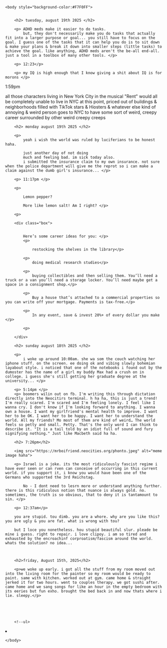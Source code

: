 <!DOCTYPE html>
<html lang="en">


<!DOCTYPE html>
<html>

<body>

	<body style="background-color:#F7F0FF">


		<h2> tuesday, august 19th 2025 </h2>

		<p> ADHD meds make it easier to do tasks.
			but, they don't necessarily make you do tasks that actually fit into a larger purpose or goal... you still have to focus on the goal. I guess one of the tasks that it can help you do is to sit down & make your plans & break it down into smaller steps (little tasks) to achieve the goal. like anything, ADHD meds aren't the be-all end-all. just a tool in a toolbox of many other tools. </p>

		<p> 12:23</p>

		<p> my IQ is high enough that I know giving a shit about IQ is for morons </p>
		


<p>1:59pm</p>
<p> all those characters living in New York City in the musical "Rent" would all be completely unable to live in NYC at this point, priced out of buildings & neighborhoods filled with TikTok stars & Hiosters & whatever else kind of annoying & weird person goes to NYC to have some sort of weird, creepy career surrounded by other weird creepy creeps </p>


		<h2> monday august 19th 2025 </h2>

		<p>
			yeah i wish the world was ruled by luciferians to be honest haha.

			just another day of not doing
			much and feeling bad. im sick today also.
			i submitted the insurance claim to my own insurance. not sure when the police department will give me the reprot so i can make a claim against the dumb girl's insurance... </p>

		<p> 11:17pm </p>

		<p>

			Lemon pepper?

			More like lemon salt! Am I right? </p>

		<p>

		<div class="box">


			Here’s some career ideas for you: </p>
			<p>

				restocking the shelves in the library</p>

			<p>
				doing medical research studies</p>

			<p>
				buying collectibles and then selling them. You’ll need a truck or a van you’ll need a storage locker. You’ll need maybe get a space in a consignment shop.</p>

			<p>
				Buy a house that’s attached to a commercial properties so you can write off your mortgage. Payments is tax-free.</p>

			<p>
				In any event, save & invest 20%+ of every dollar you make </p>

			<p>

		</div>

		<h2> sunday august 18th 2025 </h2>

		<p>
			i woke up around 10:00am. she wa som the couch watching her iphone stuff. on the screen. ee doing ok and vibing slowly bohemian layabout style. i noticed that one of the notebooks i found out by the dumoster has the name of a girl my buddy Max had a crush on in college. i guess she's still getting her graduate degree at the university... </p>

		<p> 5:14pm </p>
		<p> boomers wilin out on fb. I'm writing this through dictation directly into the Neocitirs terminal. h ha ha, this is just a trend! I'm really scared. I'm scared and I'm feeling lonely. I feel like I wanna cry. I don't know if I'm looking forward to anything. I wanna own a house. I want my girlfriend's mental health to improve. I want her to be OK. I want her to be happy. I want her to understand the world. All my friends? Mo most of them are kind of weird… The world feels so petty and small. Petty. That's the only word I can think to describe it. "It is a tail told by an idiot full of sound and fury signifying nothing." Just like Macbeth said ha ha.

		<h2> 7:26pm</h2>

		<img src="https://mrboifriend.neocities.org/phonto.jpeg" alt="meme image haha">

		<p> Israel is a joke. its the most ridiculously fascist regime i have ever seen or can rven can conceive of occurring in this current world. if you support it, i know you would have been one of the Germans who supported the 3rd Reichstag.

			No - I dont need to lesrn more or understand anything further. there is this ridiculous notion that nuance is always gold. no. sometimes, the truth is so obvious, that to deny it is tantamount to sin. </p>

		<p> 12:37am</p>

		you are stupid. tou dimb. you are a whore. why are you like this? you are ugly & you are fat. what is wrong with tou?

		but I loce you nonetheless. hou stupid beautiful slur. pleade be mine i guess. right to repair. i love clipoy. i am so tired and exhausted by the encroachinf corproatism/fascism around the world. whats the solution? no idea...



		<h2>friday, August 15th, 2025</h2>

		<p>we woke up early. i got all the stuff from my room moved out into the living room for the painter so my room would be ready to paint. same with kitchen. worked out at gym. came home & straight jerked it for two hours. went to couples therapy. we got sushi after. came home and we sang songs for like an hour in the empty bedroom with its eeries but fun exho. brought the bed back in and now thats where i lie. sleepy.</p>





		<!--ul>

<li> </li>

</ul>

<!---ol>
  <li>Coffee</li>
  <li>Tea</li>
  <li>Milk</li>
</ol> --->

	</body>

</html>



</body>

</html>